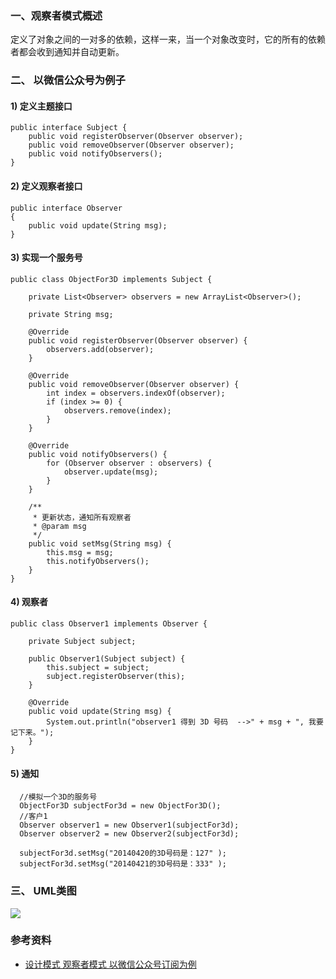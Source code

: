 ### 一、观察者模式概述

定义了对象之间的一对多的依赖，这样一来，当一个对象改变时，它的所有的依赖者都会收到通知并自动更新。

### 二、 以微信公众号为例子

#### 1) 定义主题接口
``` 
public interface Subject {
    public void registerObserver(Observer observer);
    public void removeObserver(Observer observer);
    public void notifyObservers();
}
```

#### 2) 定义观察者接口
``` 
public interface Observer  
{  
    public void update(String msg);  
} 
```

#### 3) 实现一个服务号
``` 
public class ObjectFor3D implements Subject {

    private List<Observer> observers = new ArrayList<Observer>();

    private String msg;

    @Override
    public void registerObserver(Observer observer) {
        observers.add(observer);
    }

    @Override
    public void removeObserver(Observer observer) {
        int index = observers.indexOf(observer);
        if (index >= 0) {
            observers.remove(index);
        }
    }

    @Override
    public void notifyObservers() {
        for (Observer observer : observers) {
            observer.update(msg);
        }
    }

    /**
     * 更新状态，通知所有观察者
     * @param msg
     */
    public void setMsg(String msg) {
        this.msg = msg;
        this.notifyObservers();
    }
}
```

#### 4) 观察者
``` 
public class Observer1 implements Observer {

    private Subject subject;

    public Observer1(Subject subject) {
        this.subject = subject;
        subject.registerObserver(this);
    }

    @Override
    public void update(String msg) {
        System.out.println("observer1 得到 3D 号码  -->" + msg + ", 我要记下来。");
    }
}
```

#### 5) 通知
``` 
  //模拟一个3D的服务号  
  ObjectFor3D subjectFor3d = new ObjectFor3D();  
  //客户1  
  Observer observer1 = new Observer1(subjectFor3d);  
  Observer observer2 = new Observer2(subjectFor3d);  

  subjectFor3d.setMsg("20140420的3D号码是：127" );  
  subjectFor3d.setMsg("20140421的3D号码是：333" );  
```

### 三、 UML类图

![](https://raw.githubusercontent.com/haobinaa/DataStructure-DesignPattern/master/images/desing-pattern/observer_uml.png)

### 参考资料
- [设计模式 观察者模式 以微信公众号订阅为例](https://blog.csdn.net/lmj623565791/article/details/24179699)